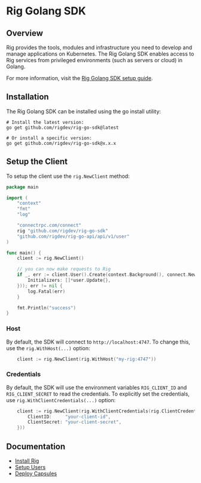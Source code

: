 # Rig Golang SDK

## Overview

Rig provides the tools, modules and infrastructure you need to develop and manage applications on Kubernetes. The Rig Golang SDK enables access to Rig services from privileged environments (such as servers or cloud) in Golang.

For more information, visit the [Rig Golang SDK setup guide](https://docs.rig.dev/sdks/golang).

## Installation

The Rig Golang SDK can be installed using the go install utility:

```
# Install the latest version:
go get github.com/rigdev/rig-go-sdk@latest

# Or install a specific version:
go get github.com/rigdev/rig-go-sdk@x.x.x
```

## Setup the Client

To setup the client use the `rig.NewClient` method:

```go
package main

import (
	"context"
	"fmt"
	"log"

	"connectrpc.com/connect"
	rig "github.com/rigdev/rig-go-sdk"
	"github.com/rigdev/rig-go-api/api/v1/user"
)

func main() {
	client := rig.NewClient()

	// you can now make requests to Rig
	if _, err := client.User().Create(context.Background(), connect.NewRequest(&user.CreateRequest{
		Initializers: []*user.Update{},
	})); err != nil {
		log.Fatal(err)
	}

	fmt.Println("success")
}
```

### Host

By default, the SDK will connect to `http://localhost:4747`. To change this, use the `rig.WithHost(...)` option:

```go
	client := rig.NewClient(rig.WithHost("my-rig:4747"))
```

### Credentials

By default, the SDK will use the environment variables `RIG_CLIENT_ID` and `RIG_CLIENT_SECRET` to read the credentials. To explicitly set the credentials, use `rig.WithClientCredentials(...)` option:

```go
	client := rig.NewClient(rig.WithClientCredentials(rig.ClientCredential{
		ClientID:     "your-client-id",
		ClientSecret: "your-client-secret",
	}))
```

## Documentation

- [Install Rig](https://docs.rig.dev/getting-started)
- [Setup Users](https://docs.rig.dev/users)
- [Deploy Capsules](https://docs.rig.dev/capsules)
